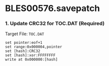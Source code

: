 # BLES00576.savepatch

### 1. Update CRC32 for TOC.DAT (Required)

Target File: `TOC.DAT`

```
set pointer:eof+1
set range:0x000004,pointer
set [hash]:CRC32
set [hash]:xor:FFFFFFFF
write at 0x000000:[hash]
```

